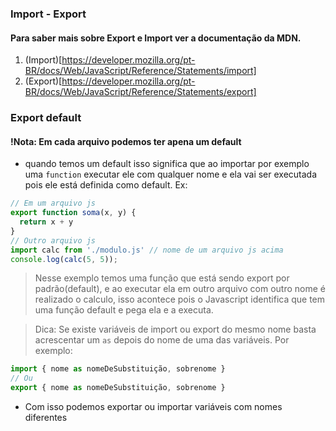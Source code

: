 ### Import - Export
#### Para saber mais sobre Export e Import ver a documentação da MDN.
1. (Import)[https://developer.mozilla.org/pt-BR/docs/Web/JavaScript/Reference/Statements/import]
2. (Export)[https://developer.mozilla.org/pt-BR/docs/Web/JavaScript/Reference/Statements/export]

### Export default
#### !Nota: Em cada arquivo podemos ter apena um default
* quando temos um default isso significa que ao importar por exemplo uma `function` executar ele com qualquer nome e ela vai ser executada pois ele está definida como default. Ex:
```js
// Em um arquivo js
export function soma(x, y) {
  return x + y
}
// Outro arquivo js
import calc from './modulo.js' // nome de um arquivo js acima
console.log(calc(5, 5));
```
> Nesse exemplo temos uma função que está sendo export por padrão(default), e ao executar ela em outro arquivo com outro nome é realizado o calculo, isso acontece pois o Javascript identifica que tem uma função default e pega ela e a executa.

> Dica: Se existe variáveis de import ou export do mesmo nome basta acrescentar um `as` depois do nome de uma das variáveis. Por exemplo:
```js
import { nome as nomeDeSubstituição, sobrenome }
// Ou
export { nome as nomeDeSubstituição, sobrenome }
```
* Com isso podemos exportar ou importar variáveis com nomes diferentes